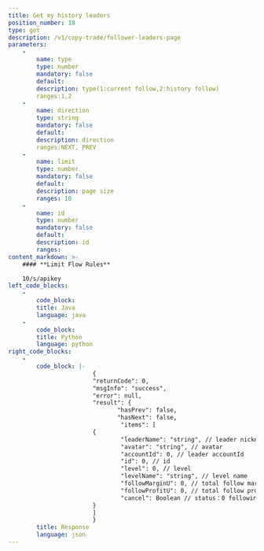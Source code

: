 ```yaml
---
title: Get my history leaders
position_number: 18
type: get
description: /v1/copy-trade/follower-leaders-page
parameters:
    -
        name: type
        type: number
        mandatory: false
        default:
        description: type(1:current follow,2:history follow)
        ranges:1,2
    -
        name: direction
        type: string
        mandatory: false
        default:
        description: direction
        ranges:NEXT, PREV
    -
        name: limit
        type: number
        mandatory: false
        default:
        description: page size
        ranges: 10
    -
        name: id
        type: number
        mandatory: false
        default:
        description: id
        ranges:
content_markdown: >-
    #### **Limit Flow Rules**

    10/s/apikey
left_code_blocks:
    -
        code_block:
        title: Java
        language: java
    -
        code_block:
        title: Python
        language: python
right_code_blocks:
    -
        code_block: |-
                        {
                        "returnCode": 0,
                        "msgInfo": "success",
                        "error": null,
                        "result": {
                               "hasPrev": false,
                               "hasNext": false,
                                "items": [
                        {
                                "leaderName": "string", // leader nickname
                                "avatar": "string", // avatar
                                "accountId": 0, // leader accountId
                                "id": 0, // id
                                "level": 0, // level
                                "levelName": "string", // level name
                                "followMarginU": 0, // total follow margin
                                "followProfitU": 0, // total follow profit
                                "cancel": Boolean // status：0 following，1canceled
                        }
                        ]
                        }
        title: Response
        language: json
---
```

